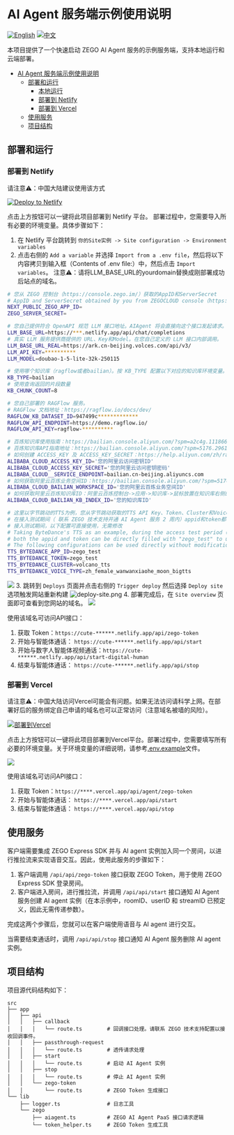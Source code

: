 # AI Agent 服务端示例使用说明

[![English](https://img.shields.io/badge/language-English-blue.svg)](./README_EN.md) [![中文](https://img.shields.io/badge/language-中文-red.svg)](./README.md)

本项目提供了一个快速启动 ZEGO AI Agent 服务的示例服务端，支持本地运行和云端部署。


- [AI Agent 服务端示例使用说明](#ai-agent-服务端示例使用说明)
  - [部署和运行](#部署和运行)
    - [本地运行](#本地运行)
    - [部署到 Netlify](#部署到-netlify)
    - [部署到 Vercel](#部署到-vercel)
  - [使用服务](#使用服务)
  - [项目结构](#项目结构)


## 部署和运行
### 部署到 Netlify

请注意⚠️：中国大陆建议使用该方式

[![Deploy to Netlify](https://www.netlify.com/img/deploy/button.svg)](https://app.netlify.com/start/deploy?repository=https://github.com/ZEGOCLOUD/ai_agent_quick_start_server&branch=rag)

点击上方按钮可以一键将此项目部署到 Netlify 平台。
部署过程中，您需要导入所有必要的环境变量。具体步骤如下：

1. 在 Netlify 平台跳转到 `你的Site实例 -> Site configuration -> Environment variables`
2. 点击右侧的 `Add a variable` 并选择 `Import from a .env file`，然后将以下内容拷贝到输入框（Contents of .env file:）中，然后点击 `Import variables`。
注意⚠️：请将LLM_BASE_URL的yourdomain替换成刚部署成功后站点的域名。

```bash
# 您从 ZEGO 控制台（https://console.zego.im/）获取的AppID和ServerSecret
# AppID and ServerSecret obtained by you from ZEGOCLOUD console（https://console.zegocloud.com/）
NEXT_PUBLIC_ZEGO_APP_ID=
ZEGO_SERVER_SECRET=

# 您自己提供符合 OpenAPI 规范 LLM 接口地址。AIAgent 将会直接向这个接口发起请求。注意，必须是可以通过外网访问的 URL 而不能是局域网地址或者 localhost。
LLM_BASE_URL=https://***.netlify.app/api/chat/completions
# 真实 LLM 服务提供商提供的 URL、Key和Model。在您自己定义的 LLM 接口内部调用。
LLM_BASE_URL_REAL=https://ark.cn-beijing.volces.com/api/v3/
LLM_API_KEY=**********
LLM_MODEL=doubao-1-5-lite-32k-250115

# 使用哪个知识库（ragflow或者bailian）。按 KB_TYPE 配置以下对应的知识库环境变量。不使用不用配置。
KB_TYPE=bailian
# 使用查询返回的片段数量
KB_CHUNK_COUNT=8

# 您自己部署的 RAGFlow 服务。
# RAGFlow 文档地址：https://ragflow.io/docs/dev/
RAGFLOW_KB_DATASET_ID=947499c*************
RAGFLOW_API_ENDPOINT=https://demo.ragflow.io/
RAGFLOW_API_KEY=ragflow-**********

# 百炼知识库使用指南：https://bailian.console.aliyun.com/?spm=a2c4g.11186623.0.0.7ba312d5YW74o6&tab=doc#/doc/?type=app&url=2807740
# 百炼知识库API指南地址：https://bailian.console.aliyun.com/?spm=5176.29619931.J_AHgvE-XDhTWrtotIBlDQQ.13.74cd521cb6A3jn&tab=doc#/doc/?type=app&url=2852772
# 如何创建 ACCESS_KEY 及 ACCESS_KEY_SECRET：https://help.aliyun.com/zh/ram/user-guide/create-an-accesskey-pair?spm=a2c4g.11186623.0.i2
ALIBABA_CLOUD_ACCESS_KEY_ID='您的阿里云访问密钥ID'
ALIBABA_CLOUD_ACCESS_KEY_SECRET='您的阿里云访问密钥密码'
ALIBABA_CLOUD__SERVICE_ENDPOINT=bailian.cn-beijing.aliyuncs.com
# 如何获取阿里云百炼业务空间ID：https://bailian.console.aliyun.com/?spm=5176.29619931.J_AHgvE-XDhTWrtotIBlDQQ.13.74cd521cb6A3jn&tab=doc#/doc/?type=model&url=2587495
ALIBABA_CLOUD_BAILIAN_WORKSPACE_ID='您的阿里云百炼业务空间ID'
# 如何获取阿里云百炼知识库ID：阿里云百炼控制台->应用->知识库->鼠标放置在知识库右侧的ID图标上->复制弹出的ID
ALIBABA_CLOUD_BAILIAN_KB_INDEX_ID='您的知识库ID'

# 这里以字节跳动的TTS为例，您从字节跳动获取的TTS API Key、Token、Cluster和Voice Type
# 在接入测试期间（ 联系 ZEGO 技术支持开通 AI Agent 服务 2 周内）appid和token都可以直接填 zego_test 就可使用 tts（文本转语音） 服务。
# 接入测试期间，以下配置可直接使用，无需修改
# Taking ByteDance's TTS as an example, during the access test period (within 2 weeks after contacting ZEGOCLOUD technical support to activate the AI Agent service)
# both the appid and token can be directly filled with "zego_test" to use the TTS (Text-to-Speech) service.
# The following configurations can be used directly without modification during the access test period:
TTS_BYTEDANCE_APP_ID=zego_test
TTS_BYTEDANCE_TOKEN=zego_test
TTS_BYTEDANCE_CLUSTER=volcano_tts
TTS_BYTEDANCE_VOICE_TYPE=zh_female_wanwanxiaohe_moon_bigtts
```
![](./images/import-env.png)
3. 跳转到 `Deploys` 页面并点击右侧的 `Trigger deploy` 然后选择 `Deploy site` 选项触发网站重新构建
![deploy-site.png](./images/deploy-site.png)
4. 部署完成后，在 `Site overview` 页面即可查看到您网站的域名。
![](./images/site-overview.png)

使用该域名可访问API接口：
1. 获取 Token：`https://cute-******.netlify.app/api/zego-token`
2. 开始与智能体通话： `https://cute-******.netlify.app/api/start`
3. 开始与数字人智能体视频通话：`https://cute-******.netlify.app/api/start-digital-human`
4. 结束与智能体通话： `https://cute-******.netlify.app/api/stop`

### 部署到 Vercel

请注意⚠️：中国大陆访问Vercel可能会有问题。如果无法访问请科学上网。在部署好后的服务绑定自己申请的域名也可以正常访问（注意域名被墙的风险）。

[![部署到Vercel](https://vercel.com/button)](https://vercel.com/new/clone?repository-url=https%3A%2F%2Fgithub.com%2FZEGOCLOUD%2Fai_agent_quick_start_server%2Ftree%2Frag&env=NEXT_PUBLIC_ZEGO_APP_ID,ZEGO_SERVER_SECRET,LLM_API_KEY,LLM_BASE_URL,LLM_MODEL,TTS_BYTEDANCE_APP_ID,TTS_BYTEDANCE_TOKEN,TTS_BYTEDANCE_CLUSTER,TTS_BYTEDANCE_VOICE_TYPE&envDescription=这些是启动ZEGO的AI代理服务器所需的环境变量。请查看下方文档获取更多信息。&envLink=https://github.com/zegoim/aiagent-server-quickstart-sample/blob/main/.env.example)

点击上方按钮可以一键将此项目部署到Vercel平台。部署过程中，您需要填写所有必要的环境变量。关于环境变量的详细说明，请参考[.env.example](.env.example)文件。

![](./images/vercel-server.png)

使用该域名可访问API接口：
1. 获取 Token：`https://****.vercel.app/api/agent/zego-token`
2. 开始与智能体通话： `https://****.vercel.app/api/start`
3. 结束与智能体通话： `https://****.vercel.app/api/stop`

## 使用服务

客户端需要集成 ZEGO Express SDK 并与 AI agent 实例加入同一个房间，以进行推拉流来实现语音交互。因此，使用此服务的步骤如下：

1. 客户端调用 `/api/api/zego-token` 接口获取 ZEGO Token，用于使用 ZEGO Express SDK 登录房间。
2. 客户端进入房间，进行推拉流，并调用 `/api/api/start` 接口通知 AI Agent 服务创建 AI agent 实例（在本示例中，roomID、userID 和 streamID 已预定义，因此无需传递参数）。

完成这两个步骤后，您就可以在客户端使用语音与 AI agent 进行交互。

当需要结束通话时，调用 `/api/api/stop` 接口通知 AI Agent 服务删除 AI agent 实例。

## 项目结构

项目源代码结构如下：

```
src
├── app
│   ├── api
│   │   ├── callback
│   │   │   └── route.ts        # 回调接口处理。请联系 ZEGO 技术支持配置以接收回调事件。
│   │   ├── passthrough-request
│   │   │   └── route.ts        # 透传请求处理
│   │   ├── start
│   │   │   └── route.ts        # 启动 AI Agent 实例
│   │   ├── stop
│   │   │   └── route.ts        # 停止 AI Agent 实例
│   │   └── zego-token
│   │       └── route.ts        # ZEGO Token 生成接口
└── lib
    ├── logger.ts               # 日志工具
    └── zego
        ├── aiagent.ts          # ZEGO AI Agent PaaS 接口请求逻辑
        └── token_helper.ts     # ZEGO Token 生成工具
```

